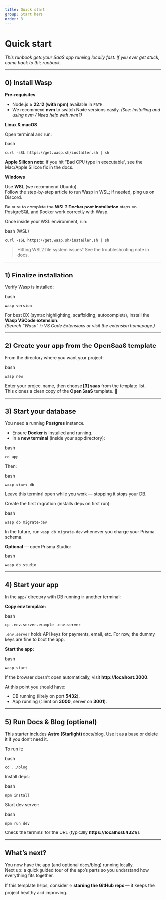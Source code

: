 ```yaml
---
title: Quick start
group: Start here
order: 3
---
```


# Quick start

_This runbook gets your SaaS app running locally fast. If you ever get stuck, come back to this runbook._

---

## 0) Install Wasp

**Pre-requisites**

- Node.js ≥ **22.12 (with npm)** available in `PATH`.
- We recommend **nvm** to switch Node versions easily. _(See: Installing and using nvm / Need help with nvm?)_

**Linux & macOS**

Open terminal and run:

<div class="codebox">
  <div class="codebox__cap">bash</div>
  <pre><code class="language-bash">curl -sSL https://get.wasp.sh/installer.sh | sh</code></pre>
</div>

**Apple Silicon note:** if you hit “Bad CPU type in executable”, see the Mac/Apple Silicon fix in the docs.

**Windows**

Use **WSL** (we recommend Ubuntu).  
Follow the step-by-step article to run Wasp in WSL; if needed, ping us on Discord.

Be sure to complete the **WSL2 Docker post installation** steps so PostgreSQL and Docker work correctly with Wasp.

Once inside your WSL environment, run:

<div class="codebox">
  <div class="codebox__cap">bash (WSL)</div>
  <pre><code class="language-bash">curl -sSL https://get.wasp.sh/installer.sh | sh</code></pre>
</div>

> Hitting WSL2 file system issues? See the troubleshooting note in docs.

---

## 1) Finalize installation

Verify Wasp is installed:

<div class="codebox">
  <div class="codebox__cap">bash</div>
  <pre><code class="language-bash">wasp version</code></pre>
</div>

For best DX (syntax highlighting, scaffolding, autocomplete), install the **Wasp VSCode extension**.  
_(Search “Wasp” in VS Code Extensions or visit the extension homepage.)_

---

## 2) Create your app from the OpenSaaS template

From the directory where you want your project:

<div class="codebox">
  <div class="codebox__cap">bash</div>
  <pre><code class="language-bash">wasp new</code></pre>
</div>

Enter your project name, then choose **[3] saas** from the template list.  
This clones a clean copy of the **Open SaaS** template. 🎉

---

## 3) Start your database

You need a running **Postgres** instance.

- Ensure **Docker** is installed and running.
- In a **new terminal** (inside your app directory):

<div class="codebox">
  <div class="codebox__cap">bash</div>
  <pre><code class="language-bash">cd app</code></pre>
</div>

Then:

<div class="codebox">
  <div class="codebox__cap">bash</div>
  <pre><code class="language-bash">wasp start db</code></pre>
</div>

Leave this terminal open while you work — stopping it stops your DB.

Create the first migration (installs deps on first run):

<div class="codebox">
  <div class="codebox__cap">bash</div>
  <pre><code class="language-bash">wasp db migrate-dev</code></pre>
</div>

In the future, run `wasp db migrate-dev` whenever you change your Prisma schema.

**Optional** — open Prisma Studio:

<div class="codebox">
  <div class="codebox__cap">bash</div>
  <pre><code class="language-bash">wasp db studio</code></pre>
</div>

---

## 4) Start your app

In the `app/` directory with DB running in another terminal:

**Copy env template:**

<div class="codebox">
  <div class="codebox__cap">bash</div>
  <pre><code class="language-bash">cp .env.server.example .env.server</code></pre>
</div>

`.env.server` holds API keys for payments, email, etc. For now, the dummy keys are fine to boot the app.

**Start the app:**

<div class="codebox">
  <div class="codebox__cap">bash</div>
  <pre><code class="language-bash">wasp start</code></pre>
</div>

If the browser doesn’t open automatically, visit **http://localhost:3000**.

At this point you should have:

- DB running (likely on port **5432**),  
- App running (client on **3000**, server on **3001**).

---

## 5) Run Docs & Blog (optional)

This starter includes **Astro (Starlight)** docs/blog. Use it as a base or delete it if you don’t need it.

To run it:

<div class="codebox">
  <div class="codebox__cap">bash</div>
  <pre><code class="language-bash">cd ../blog</code></pre>
</div>

Install deps:

<div class="codebox">
  <div class="codebox__cap">bash</div>
  <pre><code class="language-bash">npm install</code></pre>
</div>

Start dev server:

<div class="codebox">
  <div class="codebox__cap">bash</div>
  <pre><code class="language-bash">npm run dev</code></pre>
</div>

Check the terminal for the URL (typically **https://localhost:4321/**).

---

## What’s next?

You now have the app (and optional docs/blog) running locally.  
Next up: a quick guided tour of the app’s parts so you understand how everything fits together.

If this template helps, consider ⭐ **starring the GitHub repo** — it keeps the project healthy and improving.
